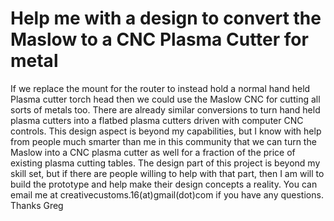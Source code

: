 # Help me with a design to convert the Maslow to a CNC Plasma Cutter for metal

If we replace the mount for the router to instead hold a normal hand held Plasma cutter torch head then we could use the Maslow CNC for cutting all sorts of metals too. There are already similar conversions to turn hand held plasma cutters into a flatbed plasma cutters driven with computer CNC controls. This design aspect is beyond my capabilities, but I know with help from people much smarter than me in this community that we can turn the Maslow into a CNC plasma cutter as well for a fraction of the price of existing plasma cutting tables. The design part of this project is beyond my skill set, but if there are people willing to help with that part, then I am will to build the prototype and help make their design concepts a reality. You can email me at creativecustoms.16(at)gmail(dot)com if you have any questions. Thanks Greg

